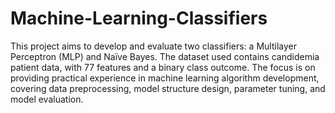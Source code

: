 # Machine-Learning-Classifiers

This project aims to develop and evaluate two classifiers: a Multilayer Perceptron (MLP) and Naïve Bayes. 
The dataset used contains candidemia patient data, with 77 features and a binary class outcome.
The focus is on providing practical experience in machine learning algorithm development, covering data preprocessing, model structure design, parameter tuning, and model evaluation.
